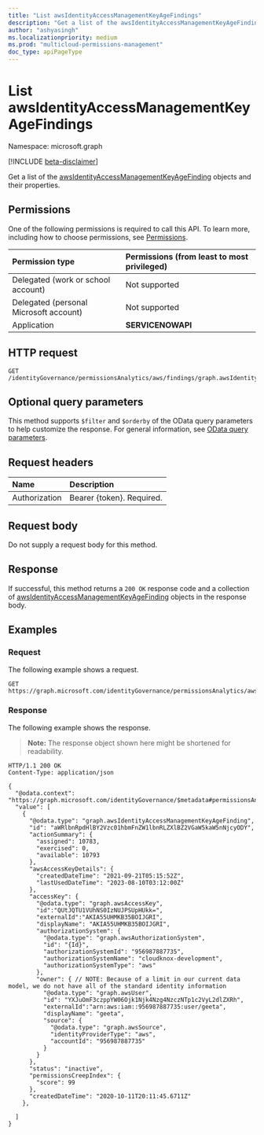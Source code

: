 ```yaml
---
title: "List awsIdentityAccessManagementKeyAgeFindings"
description: "Get a list of the awsIdentityAccessManagementKeyAgeFinding objects and their properties."
author: "ashyasingh"
ms.localizationpriority: medium
ms.prod: "multicloud-permissions-management"
doc_type: apiPageType
---
```


# List awsIdentityAccessManagementKeyAgeFindings
Namespace: microsoft.graph

[!INCLUDE [beta-disclaimer](../../includes/beta-disclaimer.md)]

Get a list of the [awsIdentityAccessManagementKeyAgeFinding](../resources/awsidentityaccessmanagementkeyagefinding.md) objects and their properties.

## Permissions
One of the following permissions is required to call this API. To learn more, including how to choose permissions, see [Permissions](/graph/permissions-reference).

|Permission type|Permissions (from least to most privileged)|
|:---|:---|
|Delegated (work or school account)|Not supported|
|Delegated (personal Microsoft account)|Not supported|
|Application|**SERVICENOWAPI**|

## HTTP request

<!-- {
  "blockType": "ignored"
}
-->
``` http
GET /identityGovernance/permissionsAnalytics/aws/findings/graph.awsIdentityAccessManagementKeyAgeFinding
```

## Optional query parameters
This method supports `$filter` and `$orderby` of the OData query parameters to help customize the response. For general information, see [OData query parameters](/graph/query-parameters).

## Request headers
|Name|Description|
|:---|:---|
|Authorization|Bearer {token}. Required.|

## Request body
Do not supply a request body for this method.

## Response

If successful, this method returns a `200 OK` response code and a collection of [awsIdentityAccessManagementKeyAgeFinding](../resources/awsidentityaccessmanagementkeyagefinding.md) objects in the response body.

## Examples

### Request
The following example shows a request.
<!-- {
  "blockType": "request",
  "name": "list_awsidentityaccessmanagementkeyagefinding"
}
-->
``` http
GET https://graph.microsoft.com/identityGovernance/permissionsAnalytics/aws/findings/graph.awsIdentityAccessManagementKeyAgeFinding
```


### Response
The following example shows the response.
>**Note:** The response object shown here might be shortened for readability.
<!-- {
  "blockType": "response",
  "truncated": true,
  "@odata.type": "Collection(microsoft.graph.awsIdentityAccessManagementKeyAgeFinding)"
}
-->
``` http
HTTP/1.1 200 OK
Content-Type: application/json

{
  "@odata.context": "https://graph.microsoft.com/identityGovernance/$metadata#permissionsAnalytics/aws/findings/graph.awsIdentityAccessManagementKeyAgeFinding",
  "value": [
    {
      "@odata.type": "graph.awsIdentityAccessManagementKeyAgeFinding",
      "id": "aWRlbnRpdHlBY2Vzc01hbmFnZW1lbnRLZXlBZ2VGaW5kaW5nNjcyODY",
      "actionSummary": {
        "assigned": 10783,
        "exercised": 0,
        "available": 10793
      },
      "awsAccessKeyDetails": {
        "createdDateTime": "2021-09-21T05:15:52Z",
        "lastUsedDateTime": "2023-08-10T03:12:00Z"
      },
      "accessKey": {
        "@odata.type": "graph.awsAccessKey",
        "id":"QUtJQTU1VUhNS0IzNUJPSUpHUkk=",
        "externalId":"AKIA55UHMKB35BOIJGRI",
        "displayName": "AKIA55UHMKB35BOIJGRI",
        "authorizationSystem": {
          "@odata.type": "graph.awsAuthorizationSystem",
          "id": "{Id}",
          "authorizationSystemId": "956987887735",
          "authorizationSystemName": "cloudknox-development",
          "authorizationSystemType": "aws"
        },
        "owner": { // NOTE: Because of a limit in our current data model, we do not have all of the standard identity information
          "@odata.type": "graph.awsUser",
          "id": "YXJuOmF3czppYW06Ojk1Njk4Nzg4NzczNTp1c2VyL2dlZXRh",
          "externalId":"arn:aws:iam::956987887735:user/geeta",
          "displayName": "geeta",
          "source": {
            "@odata.type": "graph.awsSource",
            "identityProviderType": "aws",
            "accountId": "956987887735"
          }
        }
      },
      "status": "inactive",
      "permissionsCreepIndex": {
        "score": 99
      },
      "createdDateTime": "2020-10-11T20:11:45.6711Z"
    },

  ]
}
```

